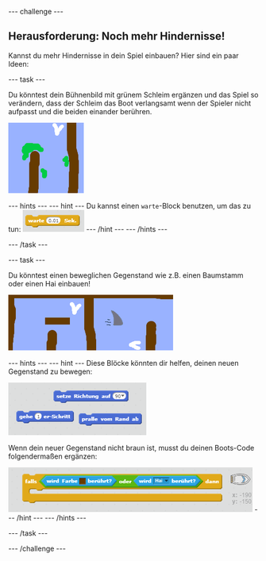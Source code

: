 --- challenge ---

## Herausforderung: Noch mehr Hindernisse!

Kannst du mehr Hindernisse in dein Spiel einbauen? Hier sind ein paar Ideen:

--- task ---

Du könntest dein Bühnenbild mit grünem Schleim ergänzen und das Spiel so verändern, dass der Schleim das Boot verlangsamt wenn der Spieler nicht aufpasst und die beiden einander berühren.

![screenshot](images/boat-algae.png)

--- hints --- --- hint --- Du kannst einen `warte`-Block benutzen, um das zu tun: ![screenshot](images/boat-slime-blocks.png) --- /hint --- --- /hints ---

--- /task ---

--- task ---

Du könntest einen beweglichen Gegenstand wie z.B. einen Baumstamm oder einen Hai einbauen!

![screenshot](images/boat-obstacles.png)

--- hints --- --- hint --- Diese Blöcke könnten dir helfen, deinen neuen Gegenstand zu bewegen:

![screenshot](images/boat-moving-blocks.png)

Wenn dein neuer Gegenstand nicht braun ist, musst du deinen Boots-Code folgendermaßen ergänzen:

![screenshot](images/boat-moving-blocks2.png) --- /hint --- --- /hints ---

--- /task ---

--- /challenge ---
